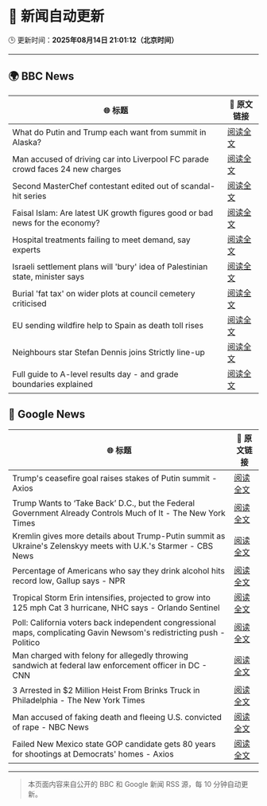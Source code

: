 # 🧠 新闻自动更新

🕒 更新时间：**2025年08月14日 21:01:12（北京时间）**

---

## 🌍 BBC News

| 🌐 标题 | 🔗 原文链接 |
|--------|-------------|
| What do Putin and Trump each want from summit in Alaska? | [阅读全文](https://www.bbc.com/news/articles/c776ddjer8no?at_medium=RSS&at_campaign=rss) |
| Man accused of driving car into Liverpool FC parade crowd faces 24 new charges | [阅读全文](https://www.bbc.com/news/articles/cn47wq93vn2o?at_medium=RSS&at_campaign=rss) |
| Second MasterChef contestant edited out of scandal-hit series | [阅读全文](https://www.bbc.com/news/articles/c62n985gp3go?at_medium=RSS&at_campaign=rss) |
| Faisal Islam: Are latest UK growth figures good or bad news for the economy? | [阅读全文](https://www.bbc.com/news/articles/c5yp48jprg8o?at_medium=RSS&at_campaign=rss) |
| Hospital treatments failing to meet demand, say experts | [阅读全文](https://www.bbc.com/news/articles/cx2x7jj865no?at_medium=RSS&at_campaign=rss) |
| Israeli settlement plans will 'bury' idea of Palestinian state, minister says | [阅读全文](https://www.bbc.com/news/articles/ckgdzxpkdd7o?at_medium=RSS&at_campaign=rss) |
| Burial 'fat tax' on wider plots at council cemetery criticised | [阅读全文](https://www.bbc.com/news/articles/c4gzx347z4vo?at_medium=RSS&at_campaign=rss) |
| EU sending wildfire help to Spain as death toll rises | [阅读全文](https://www.bbc.com/news/articles/ckg4k7ppmnko?at_medium=RSS&at_campaign=rss) |
| Neighbours star Stefan Dennis joins Strictly line-up | [阅读全文](https://www.bbc.com/news/articles/cly3318nrmpo?at_medium=RSS&at_campaign=rss) |
| Full guide to A-level results day - and grade boundaries explained | [阅读全文](https://www.bbc.com/news/articles/c07dz891gy5o?at_medium=RSS&at_campaign=rss) |

## 📰 Google News

| 🌐 标题 | 🔗 原文链接 |
|--------|-------------|
| Trump's ceasefire goal raises stakes of Putin summit - Axios | [阅读全文](https://news.google.com/rss/articles/CBMif0FVX3lxTE5IMjYxVkpXWlBtVTZnVmFaM0VENXBsbkpMcnhVZlI1MjhJZmg1LWVYWF9jNkpKRTlubDZiMFBUMDFTY0dDYndtRk1QMTBpSUpNMm1qVTVEaDBDdnZjWndaNFBDaG5Wa1hYdzJZb20yNU1XeGVjMFFMaWkwQVhuV1U?oc=5) |
| Trump Wants to ‘Take Back’ D.C., but the Federal Government Already Controls Much of It - The New York Times | [阅读全文](https://news.google.com/rss/articles/CBMiekFVX3lxTE9HRXRSZHF4T3BSRnRRcl9EZGpkaHVrbk0yVzhrVXhKUERFc2llQXpJcnhzQUpYZDdpblNtQU1yM3IwYldZVG05NGRDVXhpZ3JmeGhaQ3g2eEFJenpaelQ5a2p5Tlo3eWZySkI2Wm9SMF9CV3hrN3JYc1dR?oc=5) |
| Kremlin gives more details about Trump-Putin summit as Ukraine's Zelenskyy meets with U.K.'s Starmer - CBS News | [阅读全文](https://news.google.com/rss/articles/CBMikgFBVV95cUxNVDlaX2V5RUN1Wlp3U1JqaGtPZHpNVnBHOEpxUHJ3alRQN3B0U09DOWFqNExXYlRSdmltcFJaUi1qX1pSd0Z1T3N3ZlR6UGpZcGNZMTRhdDNpdk1IMERyaGxYekRISHhWaGlzWnBuWXZDb0FoZERVREZwS09sU0JjR2JoRTdEVHVGaXJ2QlUxb3B3Z9IBlwFBVV95cUxQNWFMRVVEbHJCMExJSE9yRWl2TWFYVG9vYWRhWldZa0JwdWlVOVZHdEZHaFRtWDhkVWF6LXRUU0pkWTlCVVYwWlJsSUtoWlB5UEYwblZKbV9WWWRQTHBFNXMyZWxtUTBmei1pZ1lHSzFoZkhNRFRwVkt3WC1nc0pzZnBkSmJlOTRKVWdqSUhyLTdGWUdmYU0w?oc=5) |
| Percentage of Americans who say they drink alcohol hits record low, Gallup says - NPR | [阅读全文](https://news.google.com/rss/articles/CBMijAFBVV95cUxOZTF6b3NqVmxXME1JOHR3amYxRGo4bDdUbXFlaG5RTlhxNFU1NlVrdW50eUNuTHhIY2R6bWlGa1JLeUludjRlODN1RzFBV2ZmOG9QUmVZTDdxLUVGUXRsSERqTGRYTDk3dV9yOG1VOVhRNDVROUpGLTAwOHFlZnFjUmE2LUszY2swYXZaXw?oc=5) |
| Tropical Storm Erin intensifies, projected to grow into 125 mph Cat 3 hurricane, NHC says - Orlando Sentinel | [阅读全文](https://news.google.com/rss/articles/CBMinwFBVV95cUxOV1JwRWY3VllSd2JTQ0dweHI0UnVnZmNZSUlVR1ZoRHdWOXhyUXhhRjJWdW5JRERmRTM1ZkdNTXo1emRNVE9KSGlRcFByakJPaDdTeHc0Y3VOelNxVzV6RkhxMGI3NTFXczV4Y05mZUJNNEd4UXM5VlBtMkhycWZ1TjJPeUJsYmxjSmFiWXg2NkVnZWtEdHc1azJ4emc1SXM?oc=5) |
| Poll: California voters back independent congressional maps, complicating Gavin Newsom's redistricting push - Politico | [阅读全文](https://news.google.com/rss/articles/CBMijwFBVV95cUxPMXVacVVHcm5Eb2o2RmgyLUQtVjQzXzVqZTBzZWNZa21MMlRvUU5mNXR2YzhaWXpVd2pJR2czSUcwVkp5S3BtZHdHV3hlOVR2aDY1QmNvZU1wUzhxM0lkY3lGdHdHUWFQQ0Rxal9zM1dzRmtHNElVcUhzY2RfbE1XOFR2c2VxOXFUQ3NIWlBBSQ?oc=5) |
| Man charged with felony for allegedly throwing sandwich at federal law enforcement officer in DC - CNN | [阅读全文](https://news.google.com/rss/articles/CBMiekFVX3lxTE02LW1lN1BoUVVJN0EyS2hqWnMwSmhIVklJWC0wRFM1TEFIUk5PSkh3eW1ldGJrLWF1czZNVGpPVGhqUEJobU0tdUxER3JKTEpRbEl2Q2pXaGRsT2c3clBUaURnX1JSZ1NMcmw3WEZuUG1PUkFZQTdkbDdn0gF_QVVfeXFMT3U0bDdqWHIwM0lVVmZ0TnM5bk9QRGJMaVNOSWdLY3BzaWYyS0QxMnF6Y3l2a2xRTjk4T3ItdE52b1pFVS1pRWt0VExzdmZQZ2RyUHJDc3p2TUVqVnNubjVPY25yeGh5ekFtZENkOXNlVzVuQ3BYbnFDNDBkbHpaWQ?oc=5) |
| 3 Arrested in $2 Million Heist From Brinks Truck in Philadelphia - The New York Times | [阅读全文](https://news.google.com/rss/articles/CBMihgFBVV95cUxPRUJYb2NjWFJjRS00VGFnSVdUN0VtMWExdUlKaDFUaWY1ZUlXbmlwcXJKN2NHdWpRNTQ0c3JsVm1rRjQwcHdQTXBvN205eEV2SmVjcHdpdzNzbWdVZXBRUFlhTDlIN3p1VEliYm9fbW4zN2wxMjd2SWk2Tk15emh4Qko4X2hXQQ?oc=5) |
| Man accused of faking death and fleeing U.S. convicted of rape - NBC News | [阅读全文](https://news.google.com/rss/articles/CBMinwFBVV95cUxNMGVabDZsSEhobG1HdWVWSm5teXNkbHdPcXU0UHRVNDRONkE5S3pxSG9BVkFRUFdseHV0RERnSVVnME56ZC1iNGlidTUzbWl0b3FPeHhRS1JKU0FSWW5hdE51a2F3bWNqY2lXZnk1UlZRZXdIdjBtcks1R2NWNVoxZ2VJRUhIZUpUMHI4eU13TER1M0d2eW1XQ2dTNTdxdDjSAVZBVV95cUxNZFhfRHNLRTNYWXZudG5FbEZUbGd5ZENEVmFtdTUyVGVrSHFzMWt3MnBZakZ4bnNvVF9fUm5OQXBUMzM2MW5EQTFRbnVoSXR1Ukpiekw4UQ?oc=5) |
| Failed New Mexico state GOP candidate gets 80 years for shootings at Democrats' homes - Axios | [阅读全文](https://news.google.com/rss/articles/CBMijwFBVV95cUxPOE1RS3c1Vy1lSFpqa2VoN09Obld0dUpIVXltMFFkV3IxV0k5eUxYWlBjQ3RPTm1tQy0xR1Y0X3I3LXgxN25STFFKUzJfQ2NGaFU5YnRGZDNJMGhlWm5Mc00wQlFUa1c1Y015aWVSY2hJV3hDMHdEY0Z1RFgwUHZ3MklEQWRUZk9uUG5JTjU1WQ?oc=5) |

---
> 本页面内容来自公开的 BBC 和 Google 新闻 RSS 源，每 10 分钟自动更新。
